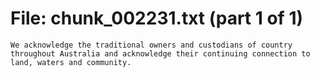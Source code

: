 ﻿# File: chunk_002231.txt (part 1 of 1)
```
We acknowledge the traditional owners and custodians of country throughout Australia and acknowledge their continuing connection to land, waters and community.
```

